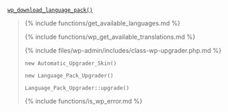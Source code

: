 <p><code><a href="https://developer.wordpress.org/reference/functions/wp_download_language_pack/">wp_download_language_pack()</a></code></p>

<blockquote>

{% include functions/get_available_languages.md %}

{% include functions/wp_get_available_translations.md %}

{% include files/wp-admin/includes/class-wp-upgrader.php.md %}

`new Automatic_Upgrader_Skin()`

`new Language_Pack_Upgrader()`

`Language_Pack_Upgrader::upgrade()`

{% include functions/is_wp_error.md %}

</blockquote>

